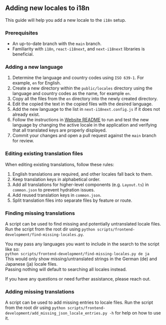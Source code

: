 ## Adding new locales to i18n

This guide will help you add a new locale to the `i18n` setup.

### Prerequisites

- An up-to-date branch with the `main` branch.
- Familiarity with `i18n`, `react-i18next`, and `next-i18next` libraries is beneficial.

### Adding a new language

1. Determine the language and country codes using `ISO 639-1`. For example, `en` for English.
1. Create a new directory within the `public/locales` directory using the language and country codes as the name, for
   example `en`.
1. Copy all the files from the `en` directory into the newly created directory.
1. Edit the copied the text in the copied files with the desired language.
1. Add the new language to the list in `next-i18next.config.js` if it does not already exist.
1. Follow the instructions in [Website README](<[README.md](../../../website/README.md)>) to run and test the new
   language by changing the active locale in the application and verifying that all translated keys are properly
   displayed.
1. Commit your changes and open a pull request against the `main` branch for review.

### Editing existing translation files

When editing existing translations, follow these rules:

1. English translations are required, and other locales fall back to them.
1. Keep translation keys in alphabetical order.
1. Add all translations for higher-level components (e.g. `Layout.ts`) in `common.json` to prevent hydration issues.
1. Add reused translation keys in `common.json`.
1. Split translation files into separate files by feature or route.

### Finding missing translations

A script can be used to find missing and potentially untranslated locale files. Run the script from the root dir using
`python scripts/frontend-development/find-missing-locales.py`.

You may pass any languages you want to include in the search to the script like so:\
`python scripts/frontend-development/find-missing-locales.py de ja`\
This would only show missing/untranslated strings in the German (de) and Japanese (ja) locale files.\
Passing nothing will default to searching all locales instead.

If you have any questions or need further assistance, please reach out.

### Adding missing translations

A script can be used to add missing entries to locale files. Run the script from the root dir using
`python scripts/frontend-development/add_missing_json_locale_entries.py -h` for help on how to use it.

